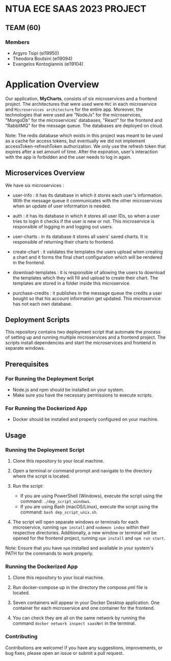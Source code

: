 # NTUA ECE SAAS 2023 PROJECT
  
## TEAM (60)
  
### Members
* Argyro Tsipi (el19950)
* Theodora Boutsini (el19094)
* Evangelos Kontogiannis (el19104)


# Application Overview

Our application, **MyCharts**, consists of six microservices and a frontend project. The architectures that were used were `MVC` in each microservice and `Microservices architecture` for the entire app. Moreover, the technologies that were used are "NodeJs" for the microservices, "MongoDb" for the microservices' databases, "React" for the frontend and "RabbitMQ" for the message queue. The databases are deployed on cloud. 

Note: The redis database which exists in this project was meant to be used as a cache for access tokens, but eventually we did not implement accessToken-refreshToken authorization. We only use the refresh token that expires after a set amount of time. After the expiration, user's interaction with the app is forbidden and the user needs to log in again.

## Microservices Overview

We have six microservices : 
* user-info : it has its database in which it stores each user's information. With the message queue it communicates with the other microservices when an update of user information is needed. 

* auth : it has its database in which it stores all user IDs, so when a user tries to login it checks if the user is new or not. This microservice is responsible of logging in and logging out users.

* user-charts : in its database it stores all users' saved charts. It is responsible of returning their charts to frontend.

* create-chart : it validates the templates the users upload when creating a chart and it forms the final chart configuration which will be rendered in the frontend.

* download-templates : it is responsible of allowing the users to download the templates which they will fill and upload to create their chart. The templates are stored in a folder inside this microservice.

* purchase-credits : it publishes in the message queue the credits a user bought so that his account information get updated. This microservice has not each own database.

## Deployment Scripts

This repository contains two deployment script that automate the process of setting up and running multiple microservices and a frontend project. The scripts install dependencies and start the microservices and frontend in separate windows.

## Prerequisites

### For Running the Deployment Script

- Node.js and npm should be installed on your system.
- Make sure you have the necessary permissions to execute scripts.

### For Running the Dockerized App

- Docker should be installed and properly configured on your machine.

## Usage

### Running the Deployment Script

1. Clone this repository to your local machine.

2. Open a terminal or command prompt and navigate to the directory where the script is located.

3. Run the script:

   - If you are using PowerShell (Windows), execute the script using the command: `./dep_script_windows`.
   - If you are using Bash (macOS/Linux), execute the script using the command: `bash dep_script_unix.sh`.

4. The script will open separate windows or terminals for each microservice, running `npm install` and `nodemon index` within their respective directories. Additionally, a new window or terminal will be opened for the frontend project, running `npm install` and `npm run start`.

Note: Ensure that you have `npm` installed and available in your system's PATH for the commands to work properly.

### Running the Dockerized App

1. Clone this repository to your local machine.

2. Run docker-compose up in the directory the compose.yml file is located.

3. Seven containers will appear in your Docker Desktop application. One container for each microservice and one container for the frontend.

4. You can check they are all on the same network by running the command `docker network inspect saasNet` in the terminal.


### Contributing

Contributions are welcome! If you have any suggestions, improvements, or bug fixes, please open an issue or submit a pull request.




